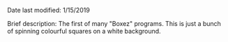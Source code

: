 Date last modified: 1/15/2019

Brief description:
The first of many "Boxez" programs. This is just a bunch of spinning colourful squares on a white background.